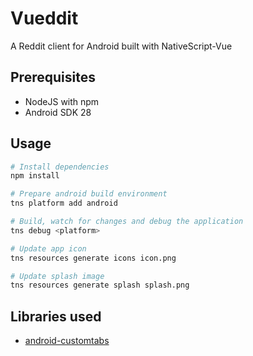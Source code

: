 # Vueddit

A Reddit client for Android built with NativeScript-Vue

## Prerequisites

* NodeJS with npm
* Android SDK 28

## Usage

``` bash
# Install dependencies
npm install

# Prepare android build environment
tns platform add android

# Build, watch for changes and debug the application
tns debug <platform>

# Update app icon
tns resources generate icons icon.png

# Update splash image
tns resources generate splash splash.png
```

## Libraries used

* [android-customtabs](https://github.com/saschpe/android-customtabs)
